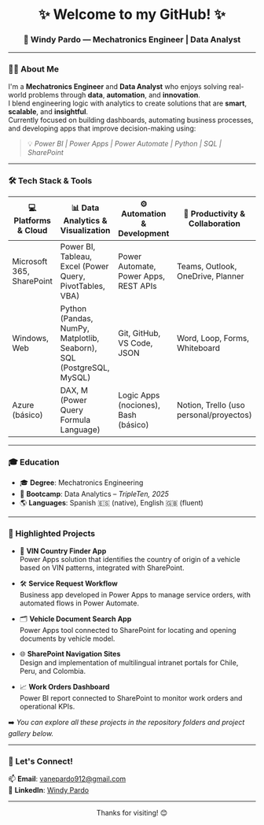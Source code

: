 <h1 align="center">✨ Welcome to my GitHub! ✨</h1>
<h3 align="center">🧠 Windy Pardo — Mechatronics Engineer | Data Analyst</h3>

---

### 👩‍💻 About Me

I'm a **Mechatronics Engineer** and **Data Analyst** who enjoys solving real-world problems through **data**, **automation**, and **innovation**.  
I blend engineering logic with analytics to create solutions that are **smart**, **scalable**, and **insightful**.  
Currently focused on building dashboards, automating business processes, and developing apps that improve decision-making using:

> 💡 _Power BI | Power Apps | Power Automate | Python | SQL | SharePoint_

---

### 🛠️ Tech Stack & Tools

| 💻 Platforms & Cloud         | 📊 Data Analytics & Visualization                            | ⚙️ Automation & Development           | 🧰 Productivity & Collaboration         | 🎤 Presentations & Reporting     |
|-----------------------------|---------------------------------------------------------------|---------------------------------------|-----------------------------------------|----------------------------------|
| Microsoft 365, SharePoint   | Power BI, Tableau, Excel (Power Query, PivotTables, VBA)     | Power Automate, Power Apps, REST APIs | Teams, Outlook, OneDrive, Planner       | PowerPoint, Canva, Sway          |
| Windows, Web                | Python (Pandas, NumPy, Matplotlib, Seaborn), SQL (PostgreSQL, MySQL) | Git, GitHub, VS Code, JSON           | Word, Loop, Forms, Whiteboard           | Excel Dashboards, Power BI Reports |
| Azure (básico)              | DAX, M (Power Query Formula Language)                         | Logic Apps (nociones), Bash (básico) | Notion, Trello (uso personal/proyectos) | Loom (grabación y explicación)   |

---

### 🎓 Education

- 🎓 **Degree**: Mechatronics Engineering  
- 🧠 **Bootcamp**: Data Analytics – _TripleTen, 2025_  
- 🌎 **Languages**: Spanish 🇪🇸 (native), English 🇬🇧 (fluent)

---

### 📌 Highlighted Projects


- 🚗 **VIN Country Finder App**  
  Power Apps solution that identifies the country of origin of a vehicle based on VIN patterns, integrated with SharePoint.

- 🛠️ **Service Request Workflow**  
  Business app developed in Power Apps to manage service orders, with automated flows in Power Automate.

- 🗂️ **Vehicle Document Search App**  
  Power Apps tool connected to SharePoint for locating and opening documents by vehicle model.

- 🌐 **SharePoint Navigation Sites**  
  Design and implementation of multilingual intranet portals for Chile, Peru, and Colombia.

- 📈 **Work Orders Dashboard**  
  Power BI report connected to SharePoint to monitor work orders and operational KPIs.

➡️ *You can explore all these projects in the repository folders and project gallery below.*

---

### 🤝 Let's Connect!

📫 **Email**: vanepardo912@gmail.com  
💼 **LinkedIn**: [Windy Pardo](https://www.linkedin.com/in/windy-vanesa-pardo)

---

<p align="center">Thanks for visiting! 😊</p>
